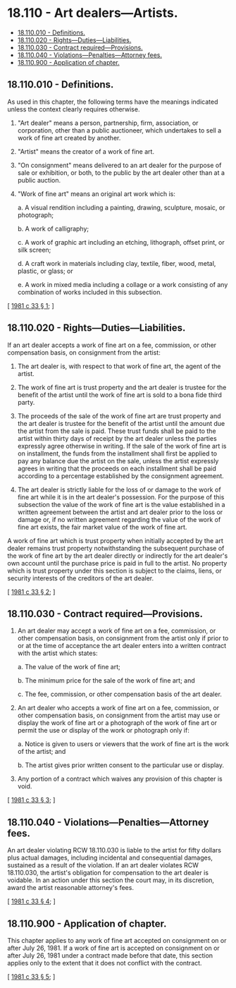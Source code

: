 # 18.110 - Art dealers—Artists.
* [18.110.010 - Definitions.](#18110010---definitions)
* [18.110.020 - Rights—Duties—Liabilities.](#18110020---rightsdutiesliabilities)
* [18.110.030 - Contract required—Provisions.](#18110030---contract-requiredprovisions)
* [18.110.040 - Violations—Penalties—Attorney fees.](#18110040---violationspenaltiesattorney-fees)
* [18.110.900 - Application of chapter.](#18110900---application-of-chapter)
## 18.110.010 - Definitions.
As used in this chapter, the following terms have the meanings indicated unless the context clearly requires otherwise.

1. "Art dealer" means a person, partnership, firm, association, or corporation, other than a public auctioneer, which undertakes to sell a work of fine art created by another.

2. "Artist" means the creator of a work of fine art.

3. "On consignment" means delivered to an art dealer for the purpose of sale or exhibition, or both, to the public by the art dealer other than at a public auction.

4. "Work of fine art" means an original art work which is:

    a. A visual rendition including a painting, drawing, sculpture, mosaic, or photograph;

    b. A work of calligraphy;

    c. A work of graphic art including an etching, lithograph, offset print, or silk screen;

    d. A craft work in materials including clay, textile, fiber, wood, metal, plastic, or glass; or

    e. A work in mixed media including a collage or a work consisting of any combination of works included in this subsection.

\[ [1981 c 33 § 1](http://leg.wa.gov/CodeReviser/documents/sessionlaw/1981c33.pdf?cite=1981%20c%2033%20§%201); \]

## 18.110.020 - Rights—Duties—Liabilities.
If an art dealer accepts a work of fine art on a fee, commission, or other compensation basis, on consignment from the artist:

1. The art dealer is, with respect to that work of fine art, the agent of the artist.

2. The work of fine art is trust property and the art dealer is trustee for the benefit of the artist until the work of fine art is sold to a bona fide third party.

3. The proceeds of the sale of the work of fine art are trust property and the art dealer is trustee for the benefit of the artist until the amount due the artist from the sale is paid. These trust funds shall be paid to the artist within thirty days of receipt by the art dealer unless the parties expressly agree otherwise in writing. If the sale of the work of fine art is on installment, the funds from the installment shall first be applied to pay any balance due the artist on the sale, unless the artist expressly agrees in writing that the proceeds on each installment shall be paid according to a percentage established by the consignment agreement.

4. The art dealer is strictly liable for the loss of or damage to the work of fine art while it is in the art dealer's possession. For the purpose of this subsection the value of the work of fine art is the value established in a written agreement between the artist and art dealer prior to the loss or damage or, if no written agreement regarding the value of the work of fine art exists, the fair market value of the work of fine art.

A work of fine art which is trust property when initially accepted by the art dealer remains trust property notwithstanding the subsequent purchase of the work of fine art by the art dealer directly or indirectly for the art dealer's own account until the purchase price is paid in full to the artist. No property which is trust property under this section is subject to the claims, liens, or security interests of the creditors of the art dealer.

\[ [1981 c 33 § 2](http://leg.wa.gov/CodeReviser/documents/sessionlaw/1981c33.pdf?cite=1981%20c%2033%20§%202); \]

## 18.110.030 - Contract required—Provisions.
1. An art dealer may accept a work of fine art on a fee, commission, or other compensation basis, on consignment from the artist only if prior to or at the time of acceptance the art dealer enters into a written contract with the artist which states:

    a. The value of the work of fine art;

    b. The minimum price for the sale of the work of fine art; and

    c. The fee, commission, or other compensation basis of the art dealer.

2. An art dealer who accepts a work of fine art on a fee, commission, or other compensation basis, on consignment from the artist may use or display the work of fine art or a photograph of the work of fine art or permit the use or display of the work or photograph only if:

    a. Notice is given to users or viewers that the work of fine art is the work of the artist; and

    b. The artist gives prior written consent to the particular use or display.

3. Any portion of a contract which waives any provision of this chapter is void.

\[ [1981 c 33 § 3](http://leg.wa.gov/CodeReviser/documents/sessionlaw/1981c33.pdf?cite=1981%20c%2033%20§%203); \]

## 18.110.040 - Violations—Penalties—Attorney fees.
An art dealer violating RCW 18.110.030 is liable to the artist for fifty dollars plus actual damages, including incidental and consequential damages, sustained as a result of the violation. If an art dealer violates RCW 18.110.030, the artist's obligation for compensation to the art dealer is voidable. In an action under this section the court may, in its discretion, award the artist reasonable attorney's fees.

\[ [1981 c 33 § 4](http://leg.wa.gov/CodeReviser/documents/sessionlaw/1981c33.pdf?cite=1981%20c%2033%20§%204); \]

## 18.110.900 - Application of chapter.
This chapter applies to any work of fine art accepted on consignment on or after July 26, 1981. If a work of fine art is accepted on consignment on or after July 26, 1981 under a contract made before that date, this section applies only to the extent that it does not conflict with the contract.

\[ [1981 c 33 § 5](http://leg.wa.gov/CodeReviser/documents/sessionlaw/1981c33.pdf?cite=1981%20c%2033%20§%205); \]

